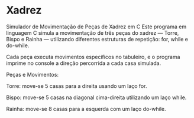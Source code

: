 # Xadrez

Simulador de Movimentação de Peças de Xadrez em C
Este programa em linguagem C simula a movimentação de três peças do xadrez — Torre, Bispo e Rainha — utilizando diferentes estruturas de repetição: for, while e do-while.

Cada peça executa movimentos específicos no tabuleiro, e o programa imprime no console a direção percorrida a cada casa simulada.

Peças e Movimentos:

Torre: move-se 5 casas para a direita usando um laço for.

Bispo: move-se 5 casas na diagonal cima-direita utilizando um laço while.

Rainha: move-se 8 casas para a esquerda com um laço do-while.